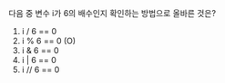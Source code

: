 다음 중 변수 i가 6의 배수인지 확인하는 방법으로 올바른 것은?

1. i / 6 == 0
2. i % 6 == 0 (O)
3. i & 6 == 0
4. i | 6 == 0
5. i // 6 == 0
